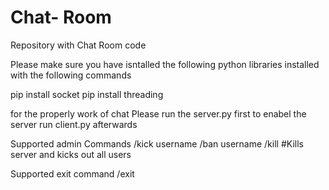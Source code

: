 # Chat- Room
Repository with Chat Room code

Please make sure you have isntalled the following python libraries installed
with the following commands

pip install socket 
pip install threading 

for the properly work of chat
Please run the server.py first to enabel the server
run client.py afterwards

Supported admin Commands
/kick username
/ban username
/kill #Kills server and kicks out all users

Supported exit command
/exit


